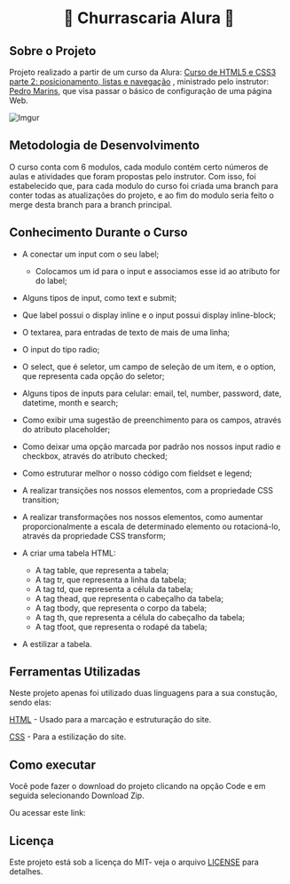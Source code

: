 # <center>🍖 Churrascaria Alura 🍖</center>

## Sobre o Projeto

Projeto realizado a partir de um curso da Alura: [Curso de HTML5 e CSS3 parte 2: posicionamento, listas e navegação](https://cursos.alura.com.br/course/html5-css3-posicionamento-listas-navegacao)
, ministrado pelo instrutor: [Pedro Marins](https://cursos.alura.com.br/user/opedromarins), que visa passar o básico de configuração de uma página Web. 

![Imgur](https://i.imgur.com/HnQNnsG.png)
## Metodologia de Desenvolvimento

O curso conta com 6 modulos, cada modulo contém certo números de aulas e atividades que foram propostas pelo instrutor. Com isso, foi estabelecido que, para cada modulo do curso foi criada uma branch para conter todas as atualizações do projeto, e ao fim do modulo seria feito o merge desta branch para a branch principal.

## Conhecimento Durante o Curso

* A conectar um input com o seu label;

    * Colocamos um id para o input e associamos esse id ao atributo for do label;

* Alguns tipos de input, como text e submit;

* Que label possui o display inline e o input possui display inline-block;

* O textarea, para entradas de texto de mais de uma linha;

* O input do tipo radio;

* O select, que é seletor, um campo de seleção de um item, e o option, que representa cada opção do seletor;

* Alguns tipos de inputs para celular: email, tel, number, password, date, datetime, month e search;

* Como exibir uma sugestão de preenchimento para os campos, através do atributo placeholder;

* Como deixar uma opção marcada por padrão nos nossos input radio e checkbox, através do atributo checked;

* Como estruturar melhor o nosso código com fieldset e legend;

* A realizar transições nos nossos elementos, com a propriedade CSS transition;

* A realizar transformações nos nossos elementos, como aumentar proporcionalmente a escala de determinado elemento ou rotacioná-lo, através da propriedade CSS transform;

* A criar uma tabela HTML:
    * A tag table, que representa a tabela;
    * A tag tr, que representa a linha da tabela;
    * A tag td, que representa a célula da tabela;
    * A tag thead, que representa o cabeçalho da tabela;
    * A tag tbody, que representa o corpo da tabela;
    * A tag th, que representa a célula do cabeçalho da tabela;
    * A tag tfoot, que representa o rodapé da tabela;
* A estilizar a tabela.
## Ferramentas Utilizadas

Neste projeto apenas foi utilizado duas linguagens para a sua constução, sendo elas:

[HTML](https://www.w3schools.com/html/) - Usado para a marcação e estruturação do site. 

[CSS](https://www.w3schools.com/css/) - Para a estilização do site.

## Como executar
Você pode fazer o download do projeto clicando na opção Code e em seguida selecionando Download Zip.

Ou acessar este link: 
## Licença

Este projeto está sob a licença do MIT- veja o arquivo [LICENSE](https://github.com/armanoalves/html-css-II/blob/main/LICENSE) para detalhes.
